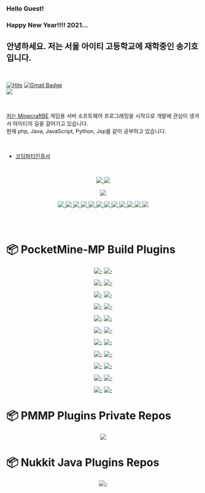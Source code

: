 ### Hello Guest!
### Happy New Year!!!! 2021...

## 안녕하세요. 저는 서울 아이티 고등학교에 재학중인 송기호 입니다.
<br>

[![Hits](https://hits.seeyoufarm.com/api/count/incr/badge.svg?url=https%3A%2F%2Fgithub.com%2Fgjbae1212%2Fhit-counter&count_bg=%234ED78E&title_bg=%23000000&icon=codio.svg&icon_color=%23254BC1&title=hits&edge_flat=false)](https://hits.seeyoufarm.com)
[![Gmail Badge](https://img.shields.io/badge/Gmail-d14836?style=flat-square&logo=Gmail&logoColor=white&link=mailto:skh6075@gmail.com)](mailto:skh6075@gmail.com)
<a href="https://discord.gg/6EuawjY3u4">
<br>
![](https://img.shields.io/badge/Communication-Discord-blue)

<br>


저는 [MinecraftBE](https://minecraft.gamepedia.com/Bedrock_Edition) 게임용 서버 소프트웨어 프로그래밍을 시작으로 개발에 관심이 생겨서 아이티의 길을 걸어가고 있습니다. <br>
현재 php, Java, JavaScript, Python, Jsp를 같이 공부하고 있습니다.

<br>

* [코딩파티인증서](https://github.com/SKHCodingParty)

<br>

<p align="center">
  <a href="#">
    <img src="https://github-readme-stats.vercel.app/api?username=GodVas&show_icons=true&include_all_commits=true&line_height=33&count_private=true&theme=nord" />
    <img src="https://github-readme-stats.vercel.app/api/top-langs?username=GodVas&langs_count=4&count_private=true&theme=nord" />
  </a>
  
  <br>
  
</p>

<p align="center">
  <a href="#">
    <img src="https://github-profile-trophy.vercel.app/?username=GodVas&margin-w=28&margin-h=15&theme=nord" />
  </a>
</p>


<p align="center">
  <a href="#">
    <img src="https://img.shields.io/badge/-C-2e3440?logoColor=81a1c1&logo=C" />
    <img src="https://img.shields.io/badge/-Python-2e3440?logoColor=81a1c1&logo=Python" />
    <img src="https://img.shields.io/badge/-C++-2e3440?logoColor=81a1c1&logo=c%2b%2b" />
    <img src="https://img.shields.io/badge/-Java-2e3440?logoColor=81a1c1&logo=Java" />
    <img src="https://img.shields.io/badge/-PHP-2e3440?logoColor=81a1c1&logo=PHP" />
    <img src="https://img.shields.io/badge/-JavaScript-2e3440?logoColor=81a1c1&logo=JavaScript" />
    <img src="https://img.shields.io/badge/-SQL-2e3440?logoColor=81a1c1&logo=MySQL" />
    <img src="https://img.shields.io/badge/-HTML5-2e3440?logoColor=81a1c1&logo=html5" />
    <img src="https://img.shields.io/badge/-Github-2e3440?logoColor=81a1c1&logo=github" />
    <img src="https://img.shields.io/badge/-Linux-2e3440?logoColor=81a1c1&logo=linux" />
    <img src="https://img.shields.io/badge/-Ubuntu-2e3440?logoColor=81a1c1&logo=ubuntu" />
    <img src="https://img.shields.io/badge/-NodeJS-2e3440?logoColor=81a1c1&logo=node.js" />
  </a>
</p>

<br><br>

# :package: PocketMine-MP Build Plugins

<div align="center">
  
  [![-](https://github-readme-stats.vercel.app/api/pin/?show_owner=true&theme=nord&username=GodVas&repo=S3DItemToolS)](https://github.com/GodVas/S3DItemToolS)
  [![-](https://github-readme-stats.vercel.app/api/pin/?show_owner=true&theme=nord&username=GodVas&repo=CustomItemLoader)](https://github.com/GodVas/CustomItemLoader)
  
  [![-](https://github-readme-stats.vercel.app/api/pin/?show_owner=true&theme=nord&username=GodVas&repo=MagicSpell)](https://github.com/GodVas/MagicSpell)
  [![-](https://github-readme-stats.vercel.app/api/pin/?show_owner=true&theme=nord&username=GodVas&repo=DailyShop)](https://github.com/GodVas/DailyShop)
  
  [![-](https://github-readme-stats.vercel.app/api/pin/?show_owner=true&theme=nord&username=GodVas&repo=ProtectItemFrame)](https://github.com/GodVas/ProtectItemFrame)
  [![-](https://github-readme-stats.vercel.app/api/pin/?show_owner=true&theme=nord&username=GodVas&repo=AttendanceCheck)](https://github.com/GodVas/AttendanceCheck)
  
  [![-](https://github-readme-stats.vercel.app/api/pin/?show_owner=true&theme=nord&username=GodVas&repo=MiniGameAPI)](https://github.com/GodVas/MiniGameAPI)
  [![-](https://github-readme-stats.vercel.app/api/pin/?show_owner=true&theme=nord&username=GodVas&repo=ServerTransfer)](https://github.com/GodVas/ServerTransfer)
  
  [![-](https://github-readme-stats.vercel.app/api/pin/?show_owner=true&theme=nord&username=GodVas&repo=HackManager)](https://github.com/GodVas/HackManager)
  [![-](https://github-readme-stats.vercel.app/api/pin/?show_owner=true&theme=nord&username=GodVas&repo=MineListRecommend)](https://github.com/GodVas/MineListRecommend)
  
  [![-](https://github-readme-stats.vercel.app/api/pin/?show_owner=true&theme=nord&username=GodVas&repo=ItemCaseAPI)](https://github.com/GodVas/ItemCaseAPI)
  [![-](https://github-readme-stats.vercel.app/api/pin/?show_owner=true&theme=nord&username=GodVas&repo=NoUpdateFarmland)](https://github.com/GodVas/NoUpdateFarmland)
  
  [![-](https://github-readme-stats.vercel.app/api/pin/?show_owner=true&theme=nord&username=GodVas&repo=ScheduleAPI)](https://github.com/GodVas/ScheduleAPI)
  [![-](https://github-readme-stats.vercel.app/api/pin/?show_owner=true&theme=nord&username=GodVas&repo=AdvancedNetherite)](https://github.com/GodVas/AdvancedNetherite)
  
  [![-](https://github-readme-stats.vercel.app/api/pin/?show_owner=true&theme=nord&username=GodVas&repo=VanillaEntity)](https://github.com/GodVas/VanillaEntity)
  [![-](https://github-readme-stats.vercel.app/api/pin/?show_owner=true&theme=nord&username=GodVas&repo=ShopKeeper)](https://github.com/GodVas/ShopKeeper)
  
  [![-](https://github-readme-stats.vercel.app/api/pin/?show_owner=true&theme=nord&username=GodVas&repo=SmartDungeon)](https://github.com/GodVas/SmartDungeon)
  [![-](https://github-readme-stats.vercel.app/api/pin/?show_owner=true&theme=nord&username=GodVas&repo=AutoCrops)](https://github.com/GodVas/AutoCrops)
  
  [![-](https://github-readme-stats.vercel.app/api/pin/?show_owner=true&theme=nord&username=Blugin&repo=EnchantingTableLoader)](https://github.com/Blugin/EnchantingTableLoader)
  [![-](https://github-readme-stats.vercel.app/api/pin/?show_owner=true&theme=nord&username=Blugin&repo=InfinityDurability)](https://github.com/Blugin/InfinityDurability)
  
  [![-](https://github-readme-stats.vercel.app/api/pin/?show_owner=true&theme=nord&username=GodVas&repo=VirtualEconomy)](https://github.com/GodVas/VirtualEconomy)
  [![-](https://github-readme-stats.vercel.app/api/pin/?show_owner=true&theme=nord&username=GodVas&repo=BandAPI)](https://github.com/GodVas/BandAPI)
  
</div>

# :package: PMMP Plugins Private Repos
<div align="center">
  
  [![](https://img.shields.io/github/languages/top/GodVas/NewolSkill?style=for-the-badge&logo=appveyor&label=NewolSkill)](https://github.com/GodVas/NewolSkill)
  
</div>

# :package: Nukkit Java Plugins Repos
<div align="center">
  
  [![-](https://github-readme-stats.vercel.app/api/pin/?show_owner=true&theme=nord&username=GodVas&repo=DropCropPlugin)](https://github.com/GodVas/DropCropPlugin)
  
</div>
